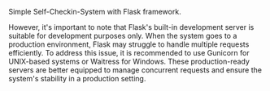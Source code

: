 Simple Self-Checkin-System with Flask framework.

However, it's important to note that Flask's built-in development server is suitable for development purposes only. When the system goes to a production environment, Flask may struggle to handle multiple requests efficiently. To address this issue, it is recommended to use Gunicorn for UNIX-based systems or Waitress for Windows. These production-ready servers are better equipped to manage concurrent requests and ensure the system's stability in a production setting.
